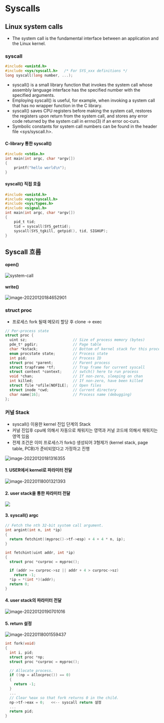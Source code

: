 # Syscalls

## Linux system calls

* The system call is the fundamental interface between an application and the Linux kernel.

### syscall

```c
#include <unistd.h>
#include <sys/syscall.h>   /* For SYS_xxx definitions */
long syscall(long number, ...);
```

* syscall()  is a small library function that invokes the system call whose assembly language interface has the specified number with the specified arguments.  
* Employing syscall() is useful, for example,  when invoking a system call that has no wrapper function in the C library.
* syscall() saves CPU registers before making the system call, restores the registers upon return from the system call, and stores any error code returned by the system call in errno(3) if an  error  oc‐curs.
*  Symbolic constants for system call numbers can be found in the header file <sys/syscall.h>.

#### C-library 통한 syscall()

```c
#include <stdio.h>
int main(int argc, char *argv[])
{
    printf("hello world\n");
}
```



#### syscall() 직접 호출

```c
#include <unistd.h>
#include <sys/syscall.h>
#include <sys/types.h>
#include <signal.h>
int main(int argc, char *argv[])
{
    pid_t tid;
    tid = syscall(SYS_gettid);
    syscall(SYS_tgkill, getpid(), tid, SIGHUP);
}
```



## Syscall 흐름

#### open()

![system-call](img/System-Call.png)



#### write()

![image-20220120184652901](img/image-20220120184652901.png)



### struct proc

* 프로세스 fork 될때  메모리 할당 후 clone -> exec

```c
// Per-process state
struct proc {
  uint sz;                     // Size of process memory (bytes)
  pde_t* pgdir;                // Page table
  char *kstack;                // Bottom of kernel stack for this process
  enum procstate state;        // Process state
  int pid;                     // Process ID
  struct proc *parent;         // Parent process
  struct trapframe *tf;        // Trap frame for current syscall
  struct context *context;     // swtch() here to run process
  void *chan;                  // If non-zero, sleeping on chan
  int killed;                  // If non-zero, have been killed
  struct file *ofile[NOFILE];  // Open files
  struct inode *cwd;           // Current directory
  char name[16];               // Process name (debugging)
};
```





### 커널 Stack 

* syscall() 이용한 kernel 진입 단계의 Stack
* 커널 진입후 cpu에 의해서 자동으로 채워지는 영역과 커널 코드에 의해서 채워지는 영역 있음
* 전제 조건은 이미 프로세스가 fork() 생성되어 3형제가 (kernel stack, page table, PCB)가 준비되었다고 가정하고 진행

![image-20220120181316355](img/image-20220120181316355.png)



#### 1. USER에서 kernel로 파라미터 전달

![image-20220118001321393](img/image-20220118001321393.png)



#### 2. user stack을 통한 파라미터 전달

![](img/image-100.png)

#### 3. syscall() argc 

```c
// Fetch the nth 32-bit system call argument.
int argint(int n, int *ip)
{
  return fetchint((myproc()->tf->esp) + 4 + 4 * n, ip);
}

int fetchint(uint addr, int *ip)
{
  struct proc *curproc = myproc();

  if (addr >= curproc->sz || addr + 4 > curproc->sz)
    return -1;
  *ip = *(int *)(addr);
  return 0;
}
```



#### 4. user stack의 파라미터 전달

![image-20220120190701016](img/image-20220120190701016.png)





#### 5. return  설정

![image-20220118001559437](img/image-20220118001559437.png)



```c
int fork(void)
{
  int i, pid;
  struct proc *np;
  struct proc *curproc = myproc();

  // Allocate process.
  if ((np = allocproc()) == 0)
  {
    return -1;
  }
  ... 
  // Clear %eax so that fork returns 0 in the child.
  np->tf->eax = 0;   <<-- syscall return 설정
  ...
  return pid;
}

```

